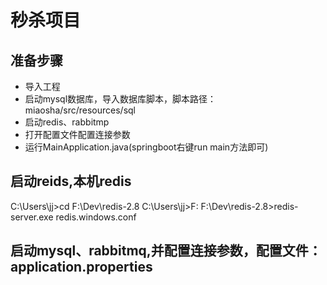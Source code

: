 # 秒杀项目
## 准备步骤
 - 导入工程
 - 启动mysql数据库，导入数据库脚本，脚本路径：miaosha/src/resources/sql
 - 启动redis、rabbitmp
 - 打开配置文件配置连接参数
 - 运行MainApplication.java(springboot右键run main方法即可)
## 启动reids,本机redis
C:\Users\jj>cd F:\Dev\redis-2.8
C:\Users\jj>F:
F:\Dev\redis-2.8>redis-server.exe redis.windows.conf
## 启动mysql、rabbitmq,并配置连接参数，配置文件：application.properties
